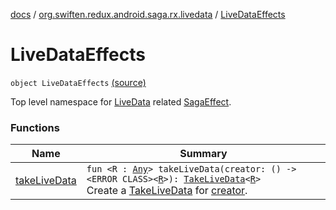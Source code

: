 [docs](../../index.md) / [org.swiften.redux.android.saga.rx.livedata](../index.md) / [LiveDataEffects](./index.md)

# LiveDataEffects

`object LiveDataEffects` [(source)](https://github.com/protoman92/KotlinRedux/tree/master/android\android-livedata-saga\src\main\java/org/swiften/redux/android/saga/rx/livedata/LiveDataEffects.kt#L13)

Top level namespace for [LiveData](#) related [SagaEffect](../../org.swiften.redux.saga.common/-saga-effect/index.md).

### Functions

| Name | Summary |
|---|---|
| [takeLiveData](take-live-data.md) | `fun <R : `[`Any`](https://kotlinlang.org/api/latest/jvm/stdlib/kotlin/-any/index.html)`> takeLiveData(creator: () -> <ERROR CLASS><`[`R`](take-live-data.md#R)`>): `[`TakeLiveData`](../-take-live-data/index.md)`<`[`R`](take-live-data.md#R)`>`<br>Create a [TakeLiveData](../-take-live-data/index.md) for [creator](take-live-data.md#org.swiften.redux.android.saga.rx.livedata.LiveDataEffects$takeLiveData(kotlin.Function0((((org.swiften.redux.android.saga.rx.livedata.LiveDataEffects.takeLiveData.R)))))/creator). |
